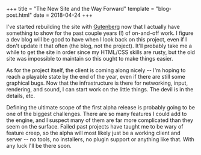 +++
title = "The New Site and the Way Forward"
template = "blog-post.html"
date = 2018-04-24
+++

I've started rebuilding the site with [Gutenberg](https://www.getgutenberg.io/)
now that I actually have something to show for the past couple years (!) of
on-and-off work. I figure a dev blog will be good to have when I look back on
this project, even if I don't update it that often (the blog, not the project).
It'll probably take me a while to get the site in order since my HTML/CSS skills
are rusty, but the old site was impossible to maintain so this ought to make
things easier.

As for the project itself, the client is coming along nicely -- I'm hoping to
reach a playable state by the end of the year, even if there are still some
graphical bugs. Now that the infrastructure is there for networking, input,
rendering, and sound, I can start work on the little things. The devil is in the
details, etc.

Defining the ultimate scope of the first alpha release is probably going to be
one of the biggest challenges. There are so many features I could add to the
engine, and I suspect many of them are far more complicated than they seem on
the surface. Failed past projects have taught me to be wary of feature creep,
so the alpha will most likely just be a working client and server -- no tools,
no installers, no plugin support or anything like that. With any luck I'll be
there soon.


